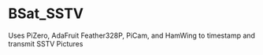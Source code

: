 # BSat_SSTV
Uses PiZero, AdaFruit Feather328P, PiCam, and HamWing to timestamp and transmit SSTV Pictures
